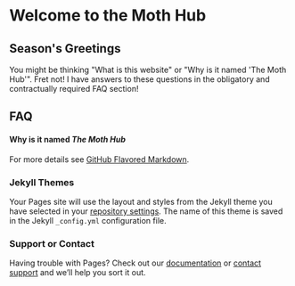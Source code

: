 <style>
  #cringememe {
    font-weight: bold;
  }
  #based {
    font-style: italic;
  }
  

</style>

<h1> Welcome to the Moth Hub </h1>
<h2> Season's Greetings </h2>
<p> You might be thinking "What is this website" or "Why is it named 'The Moth Hub'". Fret not! I have answers to these questions in the obligatory and contractually required FAQ section! </p>
<h2> FAQ </h2>
<h4><strong> Why is it named <em> The Moth Hub </em> </strong> </h4>


For more details see [GitHub Flavored Markdown](https://guides.github.com/features/mastering-markdown/).

### Jekyll Themes

Your Pages site will use the layout and styles from the Jekyll theme you have selected in your [repository settings](https://github.com/AcherontiaLachesis/AcherontiaLachesis.mothhub.io/settings/pages). The name of this theme is saved in the Jekyll `_config.yml` configuration file.

### Support or Contact

Having trouble with Pages? Check out our [documentation](https://docs.github.com/categories/github-pages-basics/) or [contact support](https://support.github.com/contact) and we’ll help you sort it out.
